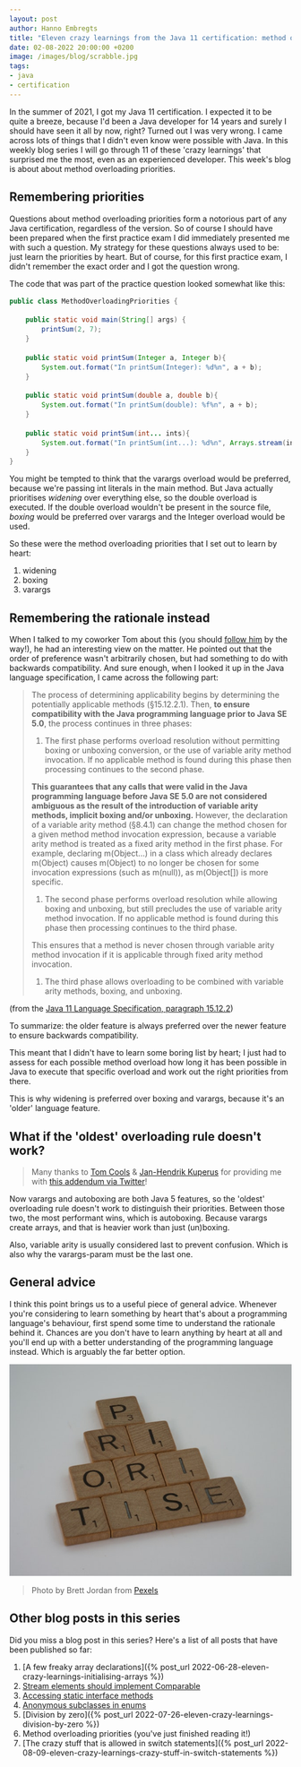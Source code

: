 ```yaml
---
layout: post
author: Hanno Embregts
title: "Eleven crazy learnings from the Java 11 certification: method overloading priorities (6/11)"
date: 02-08-2022 20:00:00 +0200
image: /images/blog/scrabble.jpg
tags: 
- java
- certification
---
```


In the summer of 2021, I got my Java 11 certification. I expected it to be quite a breeze, because I'd been a Java developer for 14 years and surely I should have seen it all by now, right? Turned out I was very wrong. I came across lots of things that I didn't even know were possible with Java. In this weekly blog series I will go through 11 of these 'crazy learnings' that surprised me the most, even as an experienced developer. This week's blog is about about method overloading priorities.

## Remembering priorities

Questions about method overloading priorities form a notorious part of any Java certification, regardless of the version. 
So of course I should have been prepared when the first practice exam I did immediately presented me with such a question.
My strategy for these questions always used to be: just learn the priorities by heart.
But of course, for this first practice exam, I didn't remember the exact order and I got the question wrong.

The code that was part of the practice question looked somewhat like this:

```java
public class MethodOverloadingPriorities {

    public static void main(String[] args) {
        printSum(2, 7);
    }

    public static void printSum(Integer a, Integer b){
        System.out.format("In printSum(Integer): %d%n", a + b);
    }

    public static void printSum(double a, double b){
        System.out.format("In printSum(double): %f%n", a + b);
    }

    public static void printSum(int... ints){
        System.out.format("In printSum(int...): %d%n", Arrays.stream(ints).sum());
    }
}
```

You might be tempted to think that the varargs overload would be preferred, because we're passing int literals in the main method.
But Java actually prioritises *widening* over everything else, so the double overload is executed.
If the double overload wouldn't be present in the source file, *boxing* would be preferred over varargs and the Integer overload would be used.

So these were the method overloading priorities that I set out to learn by heart:

1. widening
2. boxing
3. varargs

## Remembering the rationale instead

When I talked to my coworker Tom about this (you should [follow him](https://twitter.com/TCoolsIT) by the way!), he had an interesting view on the matter.
He pointed out that the order of preference wasn't arbitrarily chosen, but had something to do with backwards compatibility.
And sure enough, when I looked it up in the Java language specification, I came across the following part:

> The process of determining applicability begins by determining the potentially applicable methods (§15.12.2.1). Then, **to ensure compatibility with the Java programming language prior to Java SE 5.0**, the process continues in three phases:
>
> 1. The first phase performs overload resolution without permitting boxing or unboxing conversion, or the use of variable arity method invocation. If no applicable method is found during this phase then processing continues to the second phase.
> 
> **This guarantees that any calls that were valid in the Java programming language before Java SE 5.0 are not considered ambiguous as the result of the introduction of variable arity methods, implicit boxing and/or unboxing.** However, the declaration of a variable arity method (§8.4.1) can change the method chosen for a given method method invocation expression, because a variable arity method is treated as a fixed arity method in the first phase. For example, declaring m(Object...) in a class which already declares m(Object) causes m(Object) to no longer be chosen for some invocation expressions (such as m(null)), as m(Object[]) is more specific.
>
> 1. The second phase performs overload resolution while allowing boxing and unboxing, but still precludes the use of variable arity method invocation. If no applicable method is found during this phase then processing continues to the third phase.
>
> This ensures that a method is never chosen through variable arity method invocation if it is applicable through fixed arity method invocation.
>
> 1. The third phase allows overloading to be combined with variable arity methods, boxing, and unboxing.

(from the [Java 11 Language Specification, paragraph 15.12.2](https://docs.oracle.com/javase/specs/jls/se11/html/jls-15.html#jls-15.12.2))

To summarize: the older feature is always preferred over the newer feature to ensure backwards compatibility.

This meant that I didn't have to learn some boring list by heart; I just had to assess for each possible method overload how long it has been possible in Java to execute that specific overload and work out the right priorities from there.

This is why widening is preferred over boxing and varargs, because it's an 'older' language feature.

## What if the 'oldest' overloading rule doesn't work?

> Many thanks to [Tom Cools](https://twitter.com/TCoolsIT) & [Jan-Hendrik Kuperus](https://twitter.com/jhkuperus) for providing me with [this addendum via Twitter](https://twitter.com/jhkuperus/status/1554756615953342464)!

Now varargs and autoboxing are both Java 5 features, so the 'oldest' overloading rule doesn't work to distinguish their priorities.
Between those two, the most performant wins, which is autoboxing. 
Because varargs create arrays, and that is heavier work than just (un)boxing.

Also, variable arity is usually considered last to prevent confusion. 
Which is also why the varargs-param must be the last one.

## General advice

I think this point brings us to a useful piece of general advice.
Whenever you're considering to learn something by heart that's about a programming language's behaviour, first spend some time to understand the rationale behind it.
Chances are you don't have to learn anything by heart at all and you'll end up with a better understanding of the programming language instead.
Which is arguably the far better option.

![Scrabble](/images/blog/scrabble.jpg)
> Photo by Brett Jordan from <a href="https://www.pexels.com/photo/close-up-shot-of-scrabble-tiles-8241829">Pexels</a>

## Other blog posts in this series

Did you miss a blog post in this series? Here's a list of all posts that have been published so far:

1. [A few freaky array declarations]({% post_url 2022-06-28-eleven-crazy-learnings-initialising-arrays %})
2. [Stream elements should implement Comparable](/2022/07/05/eleven-crazy-learnings-stream-elements-comparable.html)
3. [Accessing static interface methods](/2022/07/12/eleven-crazy-learnings-accessing-static-interface-methods.html)
4. [Anonymous subclasses in enums](/2022/07/19/eleven-crazy-learnings-anonymous-subclass-in-enum.html)
5. [Division by zero]({% post_url 2022-07-26-eleven-crazy-learnings-division-by-zero %})
6. Method overloading priorities (you've just finished reading it!)
7. [The crazy stuff that is allowed in switch statements]({% post_url 2022-08-09-eleven-crazy-learnings-crazy-stuff-in-switch-statements %})
   